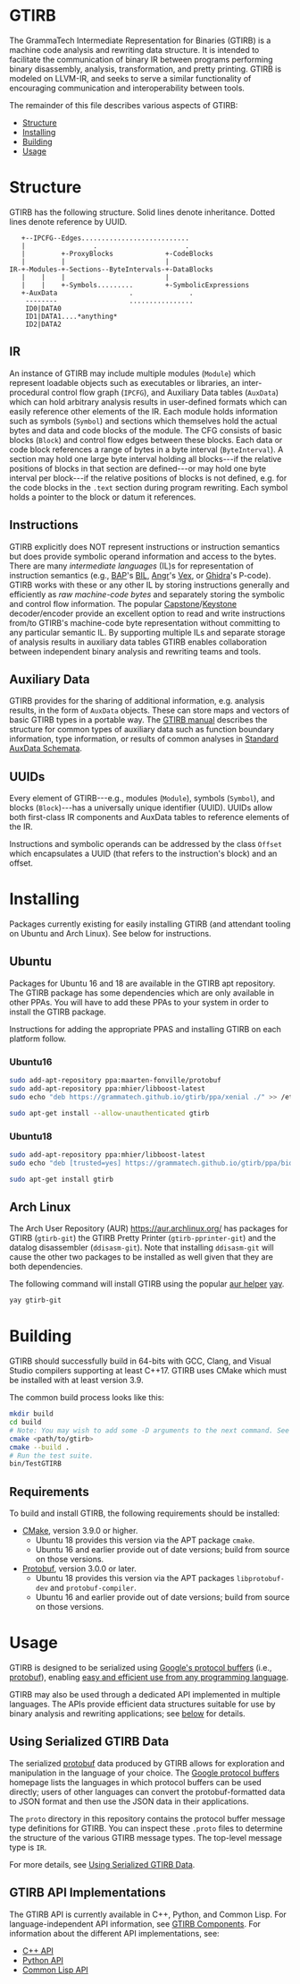 # GTIRB

The GrammaTech Intermediate Representation for Binaries (GTIRB) is a
machine code analysis and rewriting data structure.  It is intended to
facilitate the communication of binary IR between programs performing
binary disassembly, analysis, transformation, and pretty printing.
GTIRB is modeled on LLVM-IR, and seeks to serve a similar
functionality of encouraging communication and interoperability
between tools.

The remainder of this file describes various aspects of GTIRB:
- [Structure](#structure)
- [Installing](#installing)
- [Building](#building)
- [Usage](#usage)

# Structure

GTIRB has the following structure.  Solid lines denote inheritance.
Dotted lines denote reference by UUID.

       +--IPCFG--Edges...........................
       |                 .                      .
       |         +-ProxyBlocks             +-CodeBlocks
       |         |                         |
    IR-+-Modules-+-Sections--ByteIntervals-+-DataBlocks
       |    |    |                         |
       |    |    +-Symbols.........        +-SymbolicExpressions
       +-AuxData                  .              .
        --------                  ................
        ID0|DATA0
        ID1|DATA1....*anything*
        ID2|DATA2

## IR

An instance of GTIRB may include multiple modules (`Module`) which
represent loadable objects such as executables or libraries, an
inter-procedural control flow graph (`IPCFG`), and Auxiliary Data tables
(`AuxData`) which can hold arbitrary analysis results in user-defined
formats which can easily reference other elements of the IR.  Each
module holds information such as symbols (`Symbol`) and sections which
themselves hold the actual bytes and data and code blocks of the
module.  The CFG consists of basic blocks (`Block`) and control flow
edges between these blocks.  Each data or code block references a
range of bytes in a byte interval (`ByteInterval`).  A section may
hold one large byte interval holding all blocks---if the relative
positions of blocks in that section are defined---or may hold one byte
interval per block---if the relative positions of blocks is not
defined, e.g. for the code blocks in the `.text` section during
program rewriting.  Each symbol holds a pointer to the block or datum
it references.


## Instructions

GTIRB explicitly does NOT represent instructions or instruction
semantics but does provide symbolic operand information and access to
the bytes.  There are many *intermediate languages* (IL)s for
representation of instruction semantics (e.g.,
[BAP](https://github.com/BinaryAnalysisPlatform/bap)'s
[BIL](https://github.com/BinaryAnalysisPlatform/bil/releases/download/v0.1/bil.pdf),
[Angr](http://angr.io)'s [Vex](https://github.com/angr/pyvex), or
[Ghidra](https://www.nsa.gov/resources/everyone/ghidra/)'s P-code).
GTIRB works with these or any other IL by storing instructions
generally and efficiently as *raw machine-code bytes* and separately
storing the symbolic and control flow information.  The popular
[Capstone](https://www.capstone-engine.org)/[Keystone](https://www.keystone-engine.org)
decoder/encoder provide an excellent option to read and write
instructions from/to GTIRB's machine-code byte representation without
committing to any particular semantic IL.  By supporting multiple ILs
and separate storage of analysis results in auxiliary data tables
GTIRB enables collaboration between independent binary analysis and
rewriting teams and tools.


## Auxiliary Data

GTIRB provides for the sharing of additional information,
e.g. analysis results, in the form of `AuxData` objects.  These can
store maps and vectors of basic GTIRB types in a portable way. The
[GTIRB manual](https://grammatech.github.io/gtirb/) describes the
structure for common types of auxiliary data such as function boundary
information, type information, or results of common analyses in
[Standard AuxData Schemata](https://grammatech.github.io/gtirb/md__aux_data.html).


## UUIDs

Every element of GTIRB---e.g., modules (`Module`), symbols (`Symbol`),
and blocks (`Block`)---has a universally unique identifier (UUID).
UUIDs allow both first-class IR components and AuxData tables to
reference elements of the IR.

Instructions and symbolic operands can be addressed by the class
`Offset` which encapsulates a UUID (that refers to the instruction's
block) and an offset.

# Installing
Packages currently existing for easily installing GTIRB (and attendant
tooling on Ubuntu and Arch Linux).  See below for instructions.

## Ubuntu
Packages for Ubuntu 16 and 18 are available in the GTIRB apt
repository.  The GTIRB package has some dependencies which are only
available in other PPAs.  You will have to add these PPAs to your
system in order to install the GTIRB package.

Instructions for adding the appropriate PPAS and installing GTIRB on each
platform follow.

### Ubuntu16
```sh
sudo add-apt-repository ppa:maarten-fonville/protobuf
sudo add-apt-repository ppa:mhier/libboost-latest
sudo echo "deb https://grammatech.github.io/gtirb/ppa/xenial ./" >> /etc/apt/sources.list

sudo apt-get install --allow-unauthenticated gtirb
```

### Ubuntu18
```sh
sudo add-apt-repository ppa:mhier/libboost-latest
sudo echo "deb [trusted=yes] https://grammatech.github.io/gtirb/ppa/bionic ./" >> /etc/apt/sources.list

sudo apt-get install gtirb
```

## Arch Linux
The Arch User Repository (AUR) https://aur.archlinux.org/ has packages
for GTIRB (`gtirb-git`) the GTIRB Pretty Printer
(`gtirb-pprinter-git`) and the datalog disassembler (`ddisasm-git`).
Note that installing `ddisasm-git` will cause the other two packages
to be installed as well given that they are both dependencies.

The following command will install GTIRB using the popular
[aur helper](https://wiki.archlinux.org/index.php/AUR_helpers)
[yay](https://github.com/Jguer/yay).
```sh
yay gtirb-git
```

# Building

GTIRB should successfully build in 64-bits with GCC, Clang, and Visual
Studio compilers supporting at least C++17.  GTIRB uses CMake which
must be installed with at least version 3.9.

The common build process looks like this:
```sh
mkdir build
cd build
# Note: You may wish to add some -D arguments to the next command. See below.
cmake <path/to/gtirb>
cmake --build .
# Run the test suite.
bin/TestGTIRB
```

## Requirements

To build and install GTIRB, the following requirements should be installed:

- [CMake](https://cmake.org/), version 3.9.0 or higher.
   - Ubuntu 18 provides this version via the APT package `cmake`.
   - Ubuntu 16 and earlier provide out of date versions; build from
     source on those versions.
- [Protobuf](https://developers.google.com/protocol-buffers/), version
  3.0.0 or later.
  - Ubuntu 18 provides this version via the APT packages
    `libprotobuf-dev` and `protobuf-compiler`.
  - Ubuntu 16 and earlier provide out of date versions; build from
    source on those versions.

# Usage

GTIRB is designed to be serialized using [Google's protocol
buffers](https://developers.google.com/protocol-buffers/) (i.e.,
[protobuf](https://github.com/google/protobuf/wiki)), enabling
[easy and efficient use from any programming language](#using-serialized-gtirb-data).

GTIRB may also be used through a dedicated API implemented in multiple
languages. The APIs provide efficient data structures suitable for use
by binary analysis and rewriting applications; see
[below](#gtirb-api-implementations) for details.

## Using Serialized GTIRB Data

The serialized [protobuf](https://github.com/google/protobuf/wiki)
data produced by GTIRB allows for exploration and manipulation in the
language of your choice. The [Google protocol
buffers](https://developers.google.com/protocol-buffers/) homepage
lists the languages in which protocol buffers can be used directly;
users of other languages can convert the protobuf-formatted data to
JSON format and then use the JSON data in their applications.

The `proto` directory in this repository contains the protocol buffer
message type definitions for GTIRB. You can inspect these `.proto`
files to determine the structure of the various GTIRB message
types. The top-level message type is `IR`.

For more details, see [Using Serialized GTIRB Data](PROTOBUF.md).

## GTIRB API Implementations

The GTIRB API is currently available in C++, Python, and Common
Lisp. For language-independent API information, see [GTIRB
Components](doc/general/ComponentsIndex.md). For information about the
different API implementations, see:

  - [C++ API](doc/cpp/README.md)
  - [Python API](python/README.md)
  - [Common Lisp API](cl/README.md)
